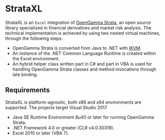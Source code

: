 # StrataXL

StrataXL is an `Excel` integration of [OpenGamma Strata](http://strata.opengamma.io/), an open source library specialized in financial derivatives and market risk analysis. The technical implementation is achieved by using two nested virtual machines, through the following steps:

* OpenGamma Strata is converted from Java to .NET with [IKVM](https://www.ikvm.net/).
* An instance of the .NET Common Language Runtime is created within the Excel environment.
* An hybrid helper class written part in C# and part in VBA is used for handling OpenGamma Strata classes and method invocations through late binding.

## Requirements

StrataXL is platform-agnostic, both x86 and x64 environments are supported. The projects target Visual Studio 2017.

 - Java SE Runtime Environment 8u40 or later for running OpenGamma Strata.
 - .NET Framework 4.0 or greater (CLR v4.0.30319).
 - Excel 2010 or later (VBA 7).

